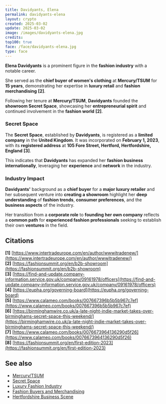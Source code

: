 ```yaml
---
title: Davidyants, Elena
permalink: davidyants-elena
layout: crypto
created: 2025-03-02
update: 2025-03-02
image: /images/davidyants-elena.jpg
credits:
top100: true
face: /face/davidyants-elena.jpg
type: face
---
```


**Elena Davidyants** is a prominent figure in the **fashion industry** with a notable career.  

She served as the **chief buyer of women's clothing** at **Mercury/TSUM** for **15 years**, demonstrating her expertise in **luxury retail** and **fashion merchandising** **[2]**.  

Following her tenure at **Mercury/TSUM**, **Davidyants** founded the **showroom Secret Space**, showcasing her **entrepreneurial spirit** and continued involvement in the **fashion world** **[2]**.  

### Secret Space  

The **Secret Space**, established by **Davidyants**, is registered as a **limited company** in the **United Kingdom**. It was incorporated on **February 1, 2023**, with its **registered address** at **105 Fore Street, Hertford, Hertfordshire, England** **[3]**.  

This indicates that **Davidyants** has expanded her **fashion business internationally**, leveraging her **experience** and **network** in the industry.  

### Industry Impact  

**Davidyants'** background as a **chief buyer** for a **major luxury retailer** and her subsequent venture into **creating a showroom** highlight her **deep understanding** of **fashion trends**, **consumer preferences**, and the **business aspects** of the industry.  

Her transition from a **corporate role** to **founding her own company** reflects a **common path** for **experienced fashion professionals** seeking to establish their own **ventures** in the field.  

## Citations  

**[1]** [https://www.intertradeurope.com/en/author/wwwitradenew/](https://www.intertradeurope.com/en/author/wwwitradenew/)  
**[2]** [https://fashionsummit.org/en/b2b-showroom](https://fashionsummit.org/en/b2b-showroom)  
**[3]** [https://find-and-update.company-information.service.gov.uk/company/09161978/officers](https://find-and-update.company-information.service.gov.uk/company/09161978/officers)  
**[4]** [https://eupha.org/governing-board](https://eupha.org/governing-board)  
**[5]** [https://www.calameo.com/books/007667396b5b5b967c7ef](https://www.calameo.com/books/007667396b5b5b967c7ef)  
**[6]** [https://birminghamwire.co.uk/a-late-night-indie-market-takes-over-birminghams-secret-space-this-weekend/](https://birminghamwire.co.uk/a-late-night-indie-market-takes-over-birminghams-secret-space-this-weekend/)  
**[7]** [https://www.calameo.com/books/0076673964136290d5f26](https://www.calameo.com/books/0076673964136290d5f26)  
**[8]** [https://fashionsummit.org/en/first-edition-2023](https://fashionsummit.org/en/first-edition-2023)  

## See also  

- [Mercury/TSUM](https://www.tsum.ru)  
- [Secret Space](https://fashionsummit.org/en/b2b-showroom)  
- [Luxury Fashion Industry](https://www.vogue.com)  
- [Fashion Buyers and Merchandising](https://www.businessoffashion.com)  
- [Hertfordshire Business Scene](https://www.hertfordshirelep.com)  

<!--  
- Не менять язык статьи, сохранять оригинальный язык.  
- Если тема оформлена как "Имя Фамилия", заголовок должен быть "Фамилия, Имя".  
- Изменить title: A Template на основной топик в статье.  
- Создать permalink: на основе title.  
- Замени date: 2018-01-02 на created: текущую дату в таком же формате  
- Замени update: хххх-хх-хх текущую дату в таком же формате  
- Изменить заголовок раздела "Citations" на ## Citations.  
- Оформить ссылки в разделе "Citations" в формате: **[1]** [URL](URL).  
- При ссылке на источник в тексте, использовать формат: **[x]**, **[x]**.  
- Убедиться, что номера цитат соответствуют записям в разделе "Citations".  
- Сделать номера цитат кликабельными по указанному выше формату.  
- Добавить список связанных тем в том же формате.  
- Если есть списки - конвертируй их в таблицы  
- Выделяй даты, места, географические назавания, адреса, имена собственные **таким образом**  
- Использовать шаблон - "[Название темы](ссылка-на-тему)" для каждого пункта.  
- Раздел ## See also должен включаться автоматически в конец статьи.  
- Результат в md коде  
- Оставить этот Prompt после редактирования в конце кода.  
-->
